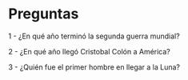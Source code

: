 # Preguntas
1 - ¿En qué año terminó la segunda guerra mundial?

2 - ¿En qué año llegó Cristobal Colón a América?

3 - ¿Quién fue el primer hombre en llegar a la Luna?
